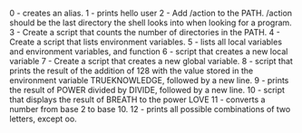 0 - creates an alias.
1 - prints hello user
2 - Add /action to the PATH. /action should be the last directory the shell looks into when looking for a program.
3 - Create a script that counts the number of directories in the PATH.
4 - Create a script that lists environment variables.
5 - lists all local variables and environment variables, and function
6 - script that creates a new local variable
7 - Create a script that creates a new global variable.
8 - script that prints the result of the addition of 128 with the value stored in the environment variable TRUEKNOWLEDGE, followed by a new line.
9 - prints the result of POWER divided by DIVIDE, followed by a new line.
10 - script that displays the result of BREATH to the power LOVE
11 - converts a number from base 2 to base 10.
12 - prints all possible combinations of two letters, except oo.

